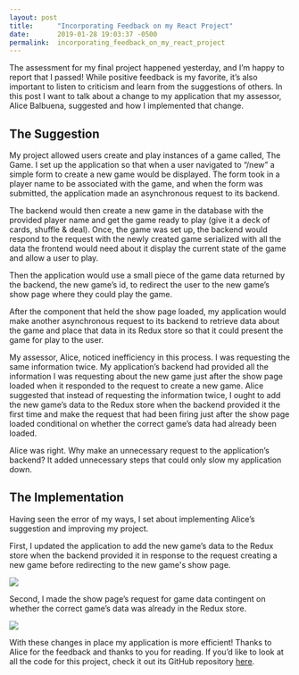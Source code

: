 ```yaml
---
layout: post
title:      "Incorporating Feedback on my React Project"
date:       2019-01-28 19:03:37 -0500
permalink:  incorporating_feedback_on_my_react_project
---
```



The assessment for my final project happened yesterday, and I’m happy to report that I passed!  While positive feedback is my favorite, it’s also important to listen to criticism and learn from the suggestions of others.   In this post I want to talk about a change to my application that my assessor, Alice Balbuena, suggested and how I implemented that change. 

## The Suggestion
My project allowed users create and play instances of a game called, The Game.  I set up the application so that when a user navigated to “/new” a simple form to create a new game would be displayed.  The form took in a player name to be associated with the game, and when the form was submitted, the application made an asynchronous request to its backend.  

The backend would then create a new game in the database with the provided player name and get the game ready to play (give it a deck of cards, shuffle & deal). Once, the game was set up, the backend would respond to the request with the newly created game serialized with all the data the frontend would need about it display the current state of the game and allow a user to play. 

Then the application would use a small piece of the game data returned by the backend, the new game’s id, to redirect the user to the new game’s show page where they could play the game. 

After the component that held the show page loaded, my application would make another asynchronous request to its backend to retrieve data about the game and place that data in its Redux store so that it could present the game for play to the user. 

My assessor, Alice, noticed inefficiency in this process. I was requesting the same information twice.  My application’s backend had provided all the information I was requesting about the new game just after the show page loaded when it responded to the request to create a new game.  Alice suggested that instead of requesting the information twice, I ought to add the new game’s data to the Redux store when the backend provided it the first time and make the request that had been firing just after the show page loaded conditional on whether the correct game’s data had already been loaded.  

Alice was right.  Why make an unnecessary request to the application’s backend? It added unnecessary steps that could only slow my application down. 

## The Implementation
Having seen the error of my ways, I set about implementing Alice’s suggestion and improving my project. 

First, I updated the application to add the new game’s data to the Redux store when the backend provided it in response to the request creating a new game before redirecting to the new game's show page. 

![](https://imgur.com/RhLsgM4)

Second, I made the show page’s request for game data contingent on whether the correct game’s data was already in the Redux store. 

![](https://imgur.com/a/Ty3g5Q0)

With these changes in place my application is more efficient!  Thanks to Alice for the feedback and thanks to you for reading. If you’d like to look at all the code for this project, check it out its GitHub repository [here](https://github.com/sgibson47/play-the-game). 


